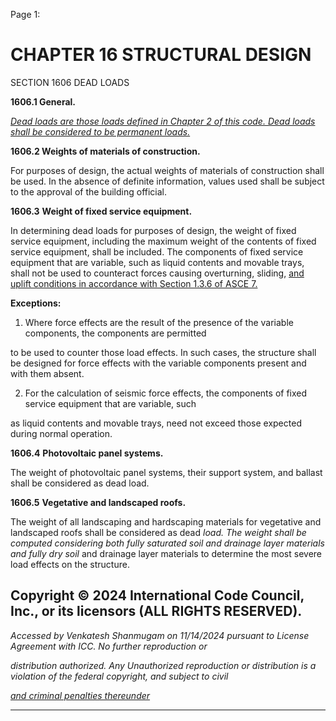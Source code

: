 Page 1:

# CHAPTER 16 STRUCTURAL DESIGN

 SECTION 1606
 DEAD LOADS


**1606.1 General.**

_[Dead loads are those loads defined in Chapter 2 of this code. Dead loads shall be considered to be permanent loads.](http://codes.iccsafe.org/#VACC2021P1_Ch02)_

**1606.2 Weights of materials of construction.**

For purposes of design, the actual weights of materials of construction shall be used. In the absence of definite
information, values used shall be subject to the approval of the building official.

**1606.3** **Weight of fixed service equipment.**

In determining dead loads for purposes of design, the weight of fixed service equipment, including the maximum weight
of the contents of fixed service equipment, shall be included. The components of fixed service equipment that are
variable, such as liquid contents and movable trays, shall not be used to counteract forces causing overturning, sliding,
[and uplift conditions in accordance with Section 1.3.6 of ASCE 7.](http://codes.iccsafe.org/#VACC2021P1_Ch35_PromASCE_SEI_RefStd7_16_with_Supplement_1)


**Exceptions:**


1. Where force effects are the result of the presence of the variable components, the components are permitted

to be used to counter those load effects. In such cases, the structure shall be designed for force effects with the
variable components present and with them absent.

2. For the calculation of seismic force effects, the components of fixed service equipment that are variable, such

as liquid contents and movable trays, need not exceed those expected during normal operation.

**1606.4** **Photovoltaic panel systems.**

The weight of photovoltaic panel systems, their support system, and ballast shall be considered as dead load.

**1606.5** **Vegetative and landscaped roofs.**

The weight of all landscaping and hardscaping materials for vegetative and landscaped roofs shall be considered as dead
_load. The weight shall be computed considering both fully saturated soil and drainage layer materials and fully dry soil_
and drainage layer materials to determine the most severe load effects on the structure.

## Copyright © 2024 International Code Council, Inc., or its licensors (ALL RIGHTS RESERVED).

_Accessed by Venkatesh Shanmugam on 11/14/2024 pursuant to License Agreement with ICC. No further reproduction or_

_distribution authorized. Any Unauthorized reproduction or distribution is a violation of the federal copyright, and subject to civil_

_[and criminal penalties thereunder](http://codes.iccsafe.org/content/VACC2021P1/chapter-16-structural-design#VACC2021P1_Ch16_Sec1606)_


-----



